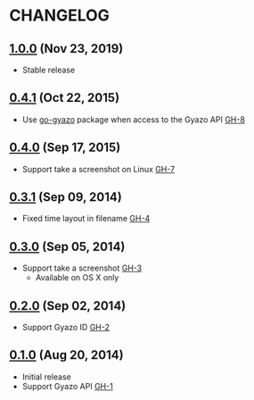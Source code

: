 CHANGELOG
================================================================================


[1.0.0]() (Nov 23, 2019)
--------------------------------------------------------------------------------

- Stable release

[1.0.0]: https://github.com/tomohiro/gyazo-cli/releases/tag/1.0.0


[0.4.1]() (Oct 22, 2015)
--------------------------------------------------------------------------------

- Use [go-gyazo][] package when access to the Gyazo API [GH-8](https://github.com/tomohiro/gyazo-cli/pull/8)

[go-gyazo]: https://github.com/tomohiro/go-gyazo
[0.4.1]: https://github.com/tomohiro/gyazo-cli/releases/tag/0.4.1


[0.4.0]() (Sep 17, 2015)
--------------------------------------------------------------------------------

- Support take a screenshot on Linux [GH-7](https://github.com/tomohiro/gyazo-cli/pull/7)

[0.4.0]: https://github.com/tomohiro/gyazo-cli/releases/tag/0.4.0


[0.3.1]() (Sep 09, 2014)
--------------------------------------------------------------------------------

- Fixed time layout in filename [GH-4](https://github.com/tomohiro/gyazo-cli/pull/4)

[0.3.1]: https://github.com/tomohiro/gyazo-cli/releases/tag/0.3.1


[0.3.0]() (Sep 05, 2014)
--------------------------------------------------------------------------------

- Support take a screenshot [GH-3](https://github.com/tomohiro/gyazo-cli/pull/3)
    - Available on OS X only

[0.3.0]: https://github.com/tomohiro/gyazo-cli/releases/tag/0.3.0


[0.2.0]() (Sep 02, 2014)
--------------------------------------------------------------------------------

- Support Gyazo ID [GH-2](https://github.com/tomohiro/gyazo-cli/pull/2)

[0.2.0]: https://github.com/tomohiro/gyazo-cli/releases/tag/0.2.0


[0.1.0]() (Aug 20, 2014)
--------------------------------------------------------------------------------

- Initial release
- Support Gyazo API [GH-1](https://github.com/tomohiro/gyazo-cli/pull/1)

[0.1.0]: https://github.com/tomohiro/gyazo-cli/releases/tag/0.1.0
